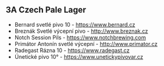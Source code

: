 ## 3A Czech Pale Lager

- Bernard svetlé pivo 10 - https://www.bernard.cz
- Breznák Svetlé výcepní pivo - http://www.breznak.cz
- Notch Session Pils - https://www.notchbrewing.com
- Primátor Antonín svetlé výcepní - http://www.primator.cz
- Radegast Rázna 10 - https://www.radegast.cz
- Únetické pivo 10° - https://www.unetickypivovar.cz
